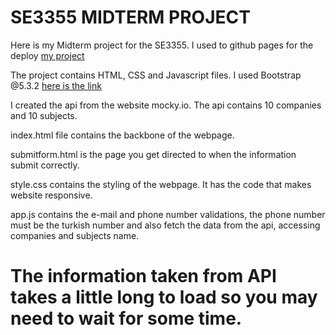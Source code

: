 # SE3355 MIDTERM PROJECT

Here is my Midterm project for the SE3355. I used to github pages for the deploy [my project](https://65607d4ba9a7b10568e3ad0a--vermillion-starlight-f37b45.netlify.app/)

The project contains HTML, CSS and Javascript files. I used Bootstrap @5.3.2 [here is the link](https://getbootstrap.com/)

I created the api from the website mocky.io. The api contains 10 companies and 10 subjects.

index.html file contains the backbone of the webpage.

submitform.html is the page you get directed to when the information submit correctly.

style.css contains the styling of the webpage. It has the code that makes website responsive.

app.js contains the e-mail and phone number validations, the phone number must be the turkish number and also fetch the data from the api, accessing companies and subjects name.

# The information taken from API takes a little long to load so you may need to wait for some time.
